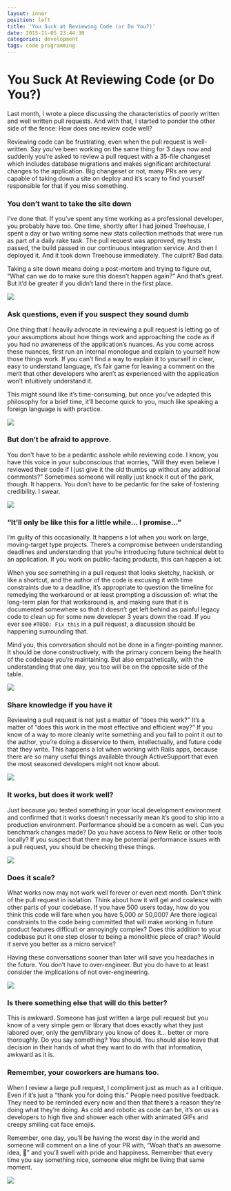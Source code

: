```yaml
---
layout: inner
position: left
title: 'You Suck at Reviewing Code (or Do You?)'
date: 2015-11-05 23:44:30
categories: development
tags: code programming
---
```


# You Suck At Reviewing Code (or Do You?)

Last month, I wrote a piece discussing the characteristics of poorly written and well written pull requests. And with that, I started to ponder the other side of the fence: How does one review code well?

Reviewing code can be frustrating, even when the pull request is well-written. Say you’ve been working on the same thing for 3 days now and suddenly you’re asked to review a pull request with a 35-file changeset which includes database migrations and makes significant architectural changes to the application. Big changeset or not, many PRs are very capable of taking down a site on deploy and it’s scary to find yourself responsible for that if you miss something.

### You don’t want to take the site down

I’ve done that. If you’ve spent any time working as a professional developer, you probably have too. One time, shortly after I had joined Treehouse, I spent a day or two writing some new stats collection methods that were run as part of a daily rake task. The pull request was approved, my tests passed, the  build passed in our continuous integration service. And then I deployed it. And it took down Treehouse immediately. The culprit? Bad data.

Taking a site down means doing a post-mortem and trying to figure out, “What can we do to make sure this doesn’t happen again?” And that’s great. But it’d be greater if you didn’t land there in the first place.

![](https://s3.amazonaws.com/aimeeault.com/FldBatL.gif)

### Ask questions, even if you suspect they sound dumb

One thing that I heavily advocate in reviewing a pull request is letting go of your assumptions about how things work and approaching the code as if you had no awareness of the application’s nuances. As you come across these nuances, first run an internal monologue and explain to yourself how those things work. If you can’t find a way to explain it to yourself in clear, easy to understand language, it’s fair game for leaving a comment on the merit that other developers who aren’t as experienced with the application won’t intuitively understand it.

This might sound like it’s time-consuming, but once you’ve adapted this philosophy for a brief time, it’ll become quick to you, much like speaking a foreign language is with practice.

![](https://s3.amazonaws.com/aimeeault.com/CO2oB11.gif)

### But don’t be afraid to approve.

You don’t have to be a pedantic asshole while reviewing code. I know, you have this voice in your subconscious that worries, “Will they even believe I reviewed their code if I just give it the old thumbs up without any additional comments?” Sometimes someone will really just knock it out of the park, though. It happens. You don’t have to be pedantic for the sake of fostering credibility. I swear.

![](https://s3.amazonaws.com/aimeeault.com/anigif_enhanced-buzz-18929-1420303977-4.gif)

### “It’ll only be like this for a little while… I promise…”

I’m guilty of this occasionally. It happens a lot when you work on large, moving-target type projects. There’s a compromise between understanding deadlines and understanding that you’re introducing future technical debt to an application. If you work on public-facing products, this can happen a lot.

When you see something in a pull request that looks sketchy, hackish, or like a shortcut, and the author of the code is excusing it with time constraints due to a deadline, it’s appropriate to question the timeline for remedying the workaround or at least prompting a discussion of: what the long-term plan for that workaround is, and making sure that it is documented somewhere so that it doesn’t get left behind as painful legacy code to clean up for some new developer 3 years down the road. If you ever see `#TODO: Fix this` in a pull request, a discussion should be happening surrounding that.

Mind you, this conversation should not be done in a finger-pointing manner. It should be done constructively, with the primary concern being the health of the codebase you’re maintaining. But also empathetically, with the understanding that one day, you too will be on the opposite side of the table.

![](https://s3.amazonaws.com/aimeeault.com/anigif_enhanced-1848-1411417802-5.gif)

### Share knowledge if you have it

Reviewing a pull request is not just a matter of “does this work?” It’s a matter of “does this work in the most effective and efficient way?” If you know of a way to more cleanly write something and you fail to point it out to the author, you’re doing a disservice to them, intellectually, and future code that they write. This happens a lot when working with Rails apps, because there are so many useful things available through ActiveSupport that even the most seasoned developers might not know about.

![](https://s3.amazonaws.com/aimeeault.com/anigif_enhanced-3376-1414921505-1.gif)

### It works, but does it work well?

Just because you tested something in your local development environment and confirmed that it works doesn’t necessarily mean it’s good to ship into a production environment. Performance should be a concern as well. Can you benchmark changes made? Do you have access to New Relic or other tools locally? If you suspect that there may be potential performance issues with a pull request, you should be checking these things.

![](https://s3.amazonaws.com/aimeeault.com/anigif_enhanced-5488-1416337355-5.gif)

### Does it scale?

What works now may not work well forever or even next month. Don’t think of the pull request in isolation. Think about how it will gel and coalesce with other parts of your codebase. If you have 500 users today, how do you think this code will fare when you have 5,000 or 50,000? Are there logical constraints to the code being committed that will make working in future product features difficult or annoyingly complex?  Does this addition to your codebase put it one step closer to being a monolithic piece of crap? Would it serve you better as a micro service?

Having these conversations sooner than later will save you headaches in the future. You don’t have to over-engineer. But you do have to at least consider the implications of not over-engineering.

![](https://s3.amazonaws.com/aimeeault.com/anigif_enhanced-5723-1415662903-7.gif)

### Is there something else that will do this better?

This is awkward. Someone has just written a large pull request but you know of a very simple gem or library that does exactly what they just labored over, only the gem/library you know of does it… better or more thoroughly.  Do you say something? You should. You should also leave that decision in their hands of what they want to do with that information, awkward as it is.

### Remember, your coworkers are humans too.

When I review a large pull request, I compliment just as much as a I critique. Even if it’s just a “thank you for doing this.” People need positive feedback. They need to be reminded every now and then that there’s a reason they’re doing what they’re doing. As cold and robotic as code can be, it’s on us as developers to high five and shower each other with animated GIFs and creepy smiling cat face emojis.

Remember, one day, you’ll be having the worst day in the world and someone will comment on a line of your PR with, “Woah that’s an awesome idea, :clap:” and you’ll swell with pride and happiness. Remember that every time you say something nice, someone else might be living that same moment.

![](https://s3.amazonaws.com/aimeeault.com/tumblr_ntlritqDmM1sn75h6o1_400.gif)
